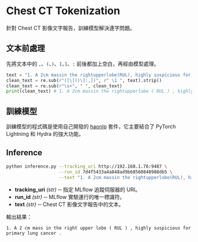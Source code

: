 # Chest CT Tokenization
針對 Chest CT 影像文字報告，訓練模型解決連字問題。

## 文本前處理
先將文本中的 `,`、`(`、`)`、`[`、`]`、`:` 前後都加上空白，再經由模型處理。
```python
text = "1. A 2cm massin the rightupperlobe(RUL), highly suspicious for primary lungcancer."
clean_text = re.sub(r"([\[()\]:,])", r" \1 ", text).strip()
clean_text = re.sub(r"\s+", " ", clean_text)
print(clean_text) # 1. A 2cm massin the rightupperlobe ( RUL ) , highly suspicious for primary lungcancer.
```

## 訓練模型
訓練模型的程式碼是使用自己開發的 [haonlp](https://github.com/leechehao/HaoNLP.git) 套件，它主要結合了 PyTorch Lightning 和 Hydra 的強大功能。

## Inference
```bash
python inference.py --tracking_uri http://192.168.1.76:9487 \
                    --run_id 7d4f5433a4a848ad9b68560848988db5 \
                    --text "1. A 2cm massin the rightupperlobe(RUL), highly suspicious for primary lungcancer."
```
+ **tracking_uri** *(str)* ─ 指定 MLflow 追蹤伺服器的 URI。
+ **run_id** *(str)* ─ MLflow 實驗運行的唯一標識符。
+ **text** *(str)* ─ Chest CT 影像文字報告中的文本。

輸出結果：
```
1. A 2 cm mass in the right upper lobe ( RUL ) , highly suspicious for primary lung cancer .
```
